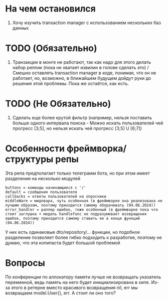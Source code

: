 # На чем остановился
1) Хочу изучить transaction manager с использованием нескольких баз данных

# TODO (Обязательно)
1) Транзакции в монге не работают, так как надо для этого делать набор реплик (пока не хватает извилин в голове сделать это) / Смешно оставлять transaction manager в коде, понимая, что он не работает, но, возможно, в ближайшем будущем дойдут руки до решения этой проблемы. Пока же остаётся, как есть.

# TODO (Не Обязательно)
1) Сделать еще более крутой фильтр (например, нельзя поставить больше одного интервала поиска - Можно искать пользователей чей прогресс [3;5], но нельзя искать чей прогресс [3;5] U [6;7])

# Особенности фреймворка/структуры репы
Эта репа предполагает только телеграмм бота, но при этом имеет разделения на несколько модулей
```
buttons = команды начинающиеся с '/'
default = сообщения пользователя
callbacks = ответы пользователей на опросники
middleWare = мидлвара, чуть особенная (в фреймворке она реализована не лучшим образом, поэтому приходится самому оборачивать (04.06.2024))
error_handler = раппер ошибок, тоже особенный (в фреймворке пока что стоит заглушка + модель handlefunc не подразумевает возвращения ошибок, поэтому приходится самому ставить ее в конце функций (04.06.2024))
```
У них есть одинаковые dto/repository/... функции, но подобное разделение позволяет более гибко подходить к разработке, поэтому не думаю, что эта копипаста будет большой проблемой

# Вопросы
По конференции по аллокатору памяти лучше не возвращать указатель переменной, ведь память на него будет инициализирована в хипе. Из-за этого в ретерне вместо красивого возвращения nil, err мы возвращаем model.User{}, err. А стоит ли оно того?